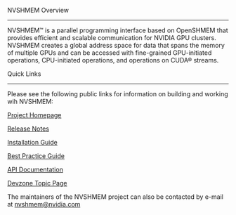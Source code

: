 NVSHMEM Overview
****************

NVSHMEM™ is a parallel programming interface based on OpenSHMEM that provides efficient and
scalable communication for NVIDIA GPU clusters. NVSHMEM creates a global address space for
data that spans the memory of multiple GPUs and can be accessed with fine-grained 
GPU-initiated operations, CPU-initiated operations, and operations on CUDA® streams.

Quick Links
****************

Please see the following public links for information on building and working wih NVSHMEM:

[Project Homepage](https://developer.nvidia.com/nvshmem)

[Release Notes](https://docs.nvidia.com/nvshmem/release-notes-install-guide/release-notes/index.html)

[Installation Guide](https://docs.nvidia.com/nvshmem/release-notes-install-guide/install-guide/index.html)

[Best Practice Guide](https://docs.nvidia.com/nvshmem/release-notes-install-guide/best-practice-guide/index.html)

[API Documentation](https://docs.nvidia.com/nvshmem/api/index.html)

[Devzone Topic Page](https://forums.developer.nvidia.com/tag/nvshmem)

The maintainers of the NVSHMEM project can also be contacted by e-mail at nvshmem@nvidia.com
